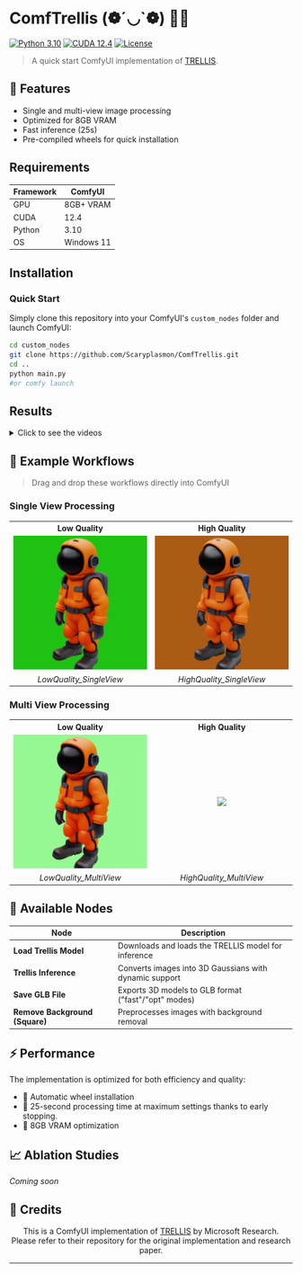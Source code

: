 # ComfTrellis (❁´◡`❁) 🍬🎊
[![Python 3.10](https://img.shields.io/badge/Python-3.10-blue.svg)](https://www.python.org/downloads/release/python-3100/)
[![CUDA 12.4](https://img.shields.io/badge/CUDA-12.4-green.svg)](https://developer.nvidia.com/cuda-toolkit)
[![License](https://img.shields.io/badge/License-MIT-yellow.svg)](https://opensource.org/licenses/MIT)

> A quick start ComfyUI implementation of [TRELLIS](https://trellis3d.github.io/).

## 🚀 Features
- Single and multi-view image processing
- Optimized for 8GB VRAM
- Fast inference (25s)
- Pre-compiled wheels for quick installation

## Requirements

| Framework | ComfyUI |
|-----------|---------------|
| GPU | 8GB+ VRAM |
| CUDA | 12.4 |
| Python | 3.10 |
| OS | Windows 11 |

## Installation

### Quick Start
Simply clone this repository into your ComfyUI's `custom_nodes` folder and launch ComfyUI:

```bash
cd custom_nodes
git clone https://github.com/Scaryplasmon/ComfTrellis.git
cd ..
python main.py
#or comfy launch
```

## Results
<details>
<summary>Click to see the videos</summary>

https://github.com/user-attachments/assets/f1bd019b-5f1a-4604-94d6-7ccecf61e0cd

https://github.com/user-attachments/assets/3f8b145c-abf3-45c5-bcc9-ba4c34acf40f
</details>

## 🧌 Example Workflows
> Drag and drop these workflows directly into ComfyUI

### Single View Processing
<table>
  <tr>
    <th width="50%">Low Quality</th>
    <th width="50%">High Quality</th>
  </tr>
  <tr>
    <td align="center"><img src="assets/LowQuality_SingleView.png" width="400"/></td>
    <td align="center"><img src="assets/HighQuality_SingleView.png" width="400"/></td>
  </tr>
  <tr>
    <td align="center"><i>LowQuality_SingleView</i></td>
    <td align="center"><i>HighQuality_SingleView</i></td>
  </tr>
</table>

### Multi View Processing
<table>
  <tr>
    <th width="50%">Low Quality</th>
    <th width="50%">High Quality</th>
  </tr>
  <tr>
    <td align="center"><img src="assets/LowQuality_MultiView.png" width="400"/></td>
    <td align="center"><img src="https://github.com/user-attachments/assets/8195f46e-4578-4b15-bca9-2a86cfb4c4b5" width="400"/></td>
  </tr>
  <tr>
    <td align="center"><i>LowQuality_MultiView</i></td>
    <td align="center"><i>HighQuality_MultiView</i></td>
  </tr>
</table>

## 🔧 Available Nodes

| Node | Description |
|------|-------------|
| **Load Trellis Model** | Downloads and loads the TRELLIS model for inference |
| **Trellis Inference** | Converts images into 3D Gaussians with dynamic support |
| **Save GLB File** | Exports 3D models to GLB format ("fast"/"opt" modes) |
| **Remove Background (Square)** | Preprocesses images with background removal |

## ⚡ Performance

The implementation is optimized for both efficiency and quality:

- 🔄 Automatic wheel installation
- 💨 25-second processing time at maximum settings thanks to early stopping.
- 💾 8GB VRAM optimization


## 📈 Ablation Studies
*Coming soon*

## 👏 Credits
<p align="center">
This is a ComfyUI implementation of <a href="https://github.com/microsoft/TRELLIS">TRELLIS</a> by Microsoft Research.<br>
Please refer to their repository for the original implementation and research paper.

---

